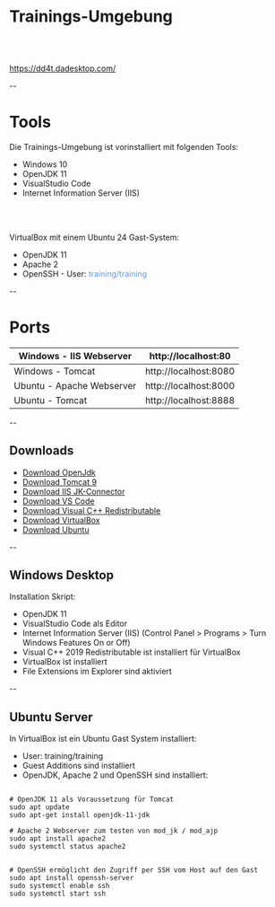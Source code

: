 # Trainings-Umgebung
<br>
<br>

https://dd4t.dadesktop.com/

--

# Tools

Die Trainings-Umgebung ist vorinstalliert mit folgenden Tools:<br>

- Windows 10
- OpenJDK 11
- VisualStudio Code
- Internet Information Server (IIS)
<br>
<br>

VirtualBox mit einem Ubuntu 24 Gast-System:<br>
- OpenJDK 11
- Apache 2
- OpenSSH - User: <span style="color: cornflowerblue">training/training</span>

--

# Ports

| Windows - IIS Webserver | http://localhost:80 |
| -- | -- |
| Windows - Tomcat | http://localhost:8080 |
| Ubuntu - Apache Webserver | http://localhost:8000 |
| Ubuntu - Tomcat | http://localhost:8888 |

--

## Downloads
* [Download OpenJdk](https://learn.microsoft.com/de-de/java/openjdk/download#openjdk-11)
* [Download Tomcat 9](https://tomcat.apache.org/download-90.cgi)
* [Download IIS JK-Connector](https://dlcdn.apache.org/tomcat/tomcat-connectors/jk/binaries/windows/)
* [Download VS Code](https://code.visualstudio.com/download)
* [Download Visual C++ Redistributable](https://support.microsoft.com/de-de/topic/aktuelle-unterst%C3%BCtzte-downloads-f%C3%BCr-visual-c-2647da03-1eea-4433-9aff-95f26a218cc0)
* [Download VirtualBox](https://www.virtualbox.org/wiki/Downloads)
* [Download Ubuntu](https://ubuntu.com/download/server)

--

## Windows Desktop
Installation Skript:
* OpenJDK 11
* VisualStudio Code als Editor
* Internet Information Server (IIS) (Control Panel > Programs > Turn Windows Features On or Off)
* Visual C++ 2019 Redistributable ist installiert für VirtualBox
* VirtualBox ist installiert
* File Extensions im Explorer sind aktiviert

--

## Ubuntu Server
In VirtualBox ist ein Ubuntu Gast System installiert:
- User: training/training
- Guest Additions sind installiert
- OpenJDK, Apache 2 und OpenSSH sind installiert:
```shell

# OpenJDK 11 als Voraussetzung für Tomcat
sudo apt update
sudo apt-get install openjdk-11-jdk

# Apache 2 Webserver zum testen von mod_jk / mod_ajp
sudo apt install apache2
sudo systemctl status apache2


# OpenSSH ermöglicht den Zugriff per SSH vom Host auf den Gast
sudo apt install openssh-server
sudo systemctl enable ssh
sudo systemctl start ssh

```
